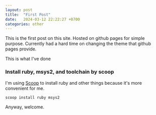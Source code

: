 ```yaml
---
layout: post
title:  "First Post"
date:   2024-03-12 22:22:27 +0700
categories: other
---
```

This is the first post on this site. Hosted on github pages for simple purpose. Currently had a hard time on changing the theme that github pages provide.

This is what I've done

### Install ruby, msys2, and toolchain by scoop

I'm using [Scoop](https://scoop.sh/) to install ruby and other things because it's more convenient for me.

`scoop install ruby msys2`

Anyway, welcome.
